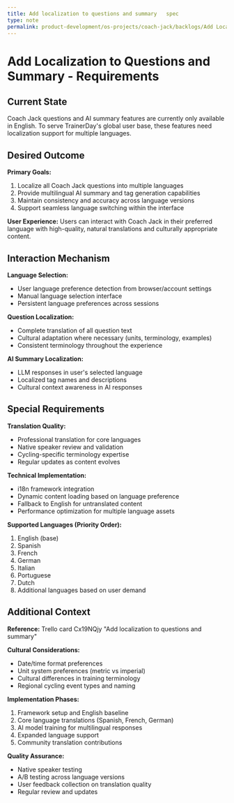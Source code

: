 ```yaml
---
title: Add localization to questions and summary   spec
type: note
permalink: product-development/os-projects/coach-jack/backlogs/Add Localization to Questions and Summary - Spec
---
```


# Add Localization to Questions and Summary - Requirements

## Current State

Coach Jack questions and AI summary features are currently only available in English. To serve TrainerDay's global user base, these features need localization support for multiple languages.

## Desired Outcome  

**Primary Goals:**
1. Localize all Coach Jack questions into multiple languages
2. Provide multilingual AI summary and tag generation capabilities
3. Maintain consistency and accuracy across language versions
4. Support seamless language switching within the interface

**User Experience:** Users can interact with Coach Jack in their preferred language with high-quality, natural translations and culturally appropriate content.

## Interaction Mechanism

**Language Selection:**
- User language preference detection from browser/account settings
- Manual language selection interface
- Persistent language preferences across sessions

**Question Localization:**
- Complete translation of all question text
- Cultural adaptation where necessary (units, terminology, examples)
- Consistent terminology throughout the experience

**AI Summary Localization:**
- LLM responses in user's selected language
- Localized tag names and descriptions
- Cultural context awareness in AI responses

## Special Requirements

**Translation Quality:**
- Professional translation for core languages
- Native speaker review and validation
- Cycling-specific terminology expertise
- Regular updates as content evolves

**Technical Implementation:**
- i18n framework integration
- Dynamic content loading based on language preference
- Fallback to English for untranslated content
- Performance optimization for multiple language assets

**Supported Languages (Priority Order):**
1. English (base)
2. Spanish
3. French
4. German
5. Italian
6. Portuguese
7. Dutch
8. Additional languages based on user demand

## Additional Context

**Reference:** Trello card Cx19NQjy "Add localization to questions and summary"

**Cultural Considerations:**
- Date/time format preferences
- Unit system preferences (metric vs imperial)
- Cultural differences in training terminology
- Regional cycling event types and naming

**Implementation Phases:**
1. Framework setup and English baseline
2. Core language translations (Spanish, French, German)
3. AI model training for multilingual responses
4. Expanded language support
5. Community translation contributions

**Quality Assurance:**
- Native speaker testing
- A/B testing across language versions
- User feedback collection on translation quality
- Regular review and updates